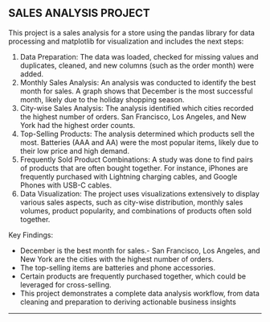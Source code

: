 ## SALES ANALYSIS PROJECT

This project is a sales analysis for a store using the pandas library for data processing and matplotlib for visualization and includes the next steps:

1. Data Preparation: The data was loaded, checked for missing values and duplicates, cleaned, and new columns (such as the order month) were added.
2. Monthly Sales Analysis: An analysis was conducted to identify the best month for sales. A graph shows that December is the most successful month, likely due to the holiday shopping season.
3. City-wise Sales Analysis: The analysis identified which cities recorded the highest number of orders. San Francisco, Los Angeles, and New York had the highest order counts.
4. Top-Selling Products: The analysis determined which products sell the most. Batteries (AAA and AA) were the most popular items, likely due to their low price and high demand.
5. Frequently Sold Product Combinations: A study was done to find pairs of products that are often bought together. For instance, iPhones are frequently purchased with Lightning charging cables, and Google Phones with USB-C cables.
6. Data Visualization: The project uses visualizations extensively to display various sales aspects, such as city-wise distribution, monthly sales volumes, product popularity, and combinations of products often sold together.

Key Findings:

- December is the best month for sales.- San Francisco, Los Angeles, and New York are the cities with the highest number of orders.
- The top-selling items are batteries and phone accessories.
- Certain products are frequently purchased together, which could be leveraged for cross-selling.
- This project demonstrates a complete data analysis workflow, from data cleaning and preparation to deriving actionable business insights

---

